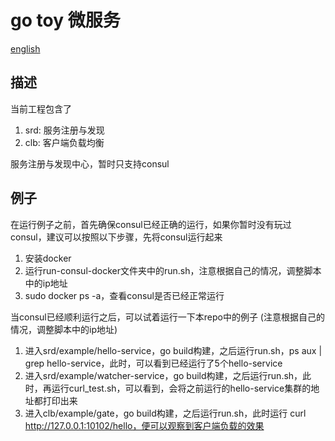 # go toy 微服务
[english](readme_en.md)

## 描述
当前工程包含了

1. srd: 服务注册与发现
1. clb: 客户端负载均衡

服务注册与发现中心，暂时只支持consul

## 例子
在运行例子之前，首先确保consul已经正确的运行，如果你暂时没有玩过consul，建议可以按照以下步骤，先将consul运行起来
1. 安装docker
1. 运行run-consul-docker文件夹中的run.sh，注意根据自己的情况，调整脚本中的ip地址
1. sudo docker ps -a，查看consul是否已经正常运行

当consul已经顺利运行之后，可以试着运行一下本repo中的例子 (注意根据自己的情况，调整脚本中的ip地址)
1. 进入srd/example/hello-service，go build构建，之后运行run.sh，ps aux | grep hello-service，此时，可以看到已经运行了5个hello-service
1. 进入srd/example/watcher-service，go build构建，之后运行run.sh，此时，再运行curl_test.sh，可以看到，会将之前运行的hello-service集群的地址都打印出来
1. 进入clb/example/gate，go build构建，之后运行run.sh，此时运行 curl http://127.0.0.1:10102/hello，便可以观察到客户端负载的效果